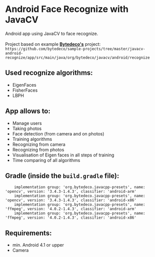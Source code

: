 # Android Face Recognize with JavaCV 

Android app using JavaCV to face recognize.<br><br>
Project based on example <b><a href="https://github.com/bytedeco">Bytedeco's</a></b> project: <br>
```https://github.com/bytedeco/sample-projects/tree/master/javacv-android-recognize/app/src/main/java/org/bytedeco/javacv/android/recognize```

Used recognize algorithms:
--------------------------
 * EigenFaces
 * FisherFaces
 * LBPH

App allows to:
--------------
 * Manage users
 * Taking photos
 * Face detection (from camera and on photos)
 * Training algorithms
 * Recognizing from camera
 * Recognizing from photos
 * Visualisation of Eigen faces in all steps of training
 * Time comparing of all algorithms

Gradle (inside the `build.gradle` file):
-----------------------------------------
```implementation group: 'org.bytedeco', name: 'javacv', version: '1.4.3'
    implementation group: 'org.bytedeco.javacpp-presets', name: 'opencv', version: '3.4.3-1.4.3', classifier: 'android-arm'
    implementation group: 'org.bytedeco.javacpp-presets', name: 'opencv', version: '3.4.3-1.4.3', classifier: 'android-x86'
    implementation group: 'org.bytedeco.javacpp-presets', name: 'ffmpeg', version: '4.0.2-1.4.3', classifier: 'android-arm'
    implementation group: 'org.bytedeco.javacpp-presets', name: 'ffmpeg', version: '4.0.2-1.4.3', classifier: 'android-x86'
```

Requirements:
-----------------------------------------
 * min. Android 4.1 or upper
 * Camera 

